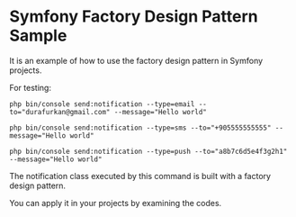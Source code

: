# Symfony Factory Design Pattern Sample

It is an example of how to use the factory design pattern in Symfony projects.


For testing:

`php bin/console send:notification --type=email --to="durafurkan@gmail.com" --message="Hello world"`

`php bin/console send:notification --type=sms --to="+905555555555" --message="Hello world"`

`php bin/console send:notification --type=push --to="a8b7c6d5e4f3g2h1" --message="Hello world"`

The notification class executed by this command is built with a factory design pattern.

You can apply it in your projects by examining the codes.
